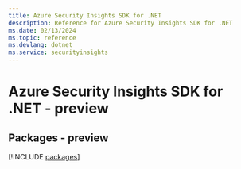 ```yaml
---
title: Azure Security Insights SDK for .NET
description: Reference for Azure Security Insights SDK for .NET
ms.date: 02/13/2024
ms.topic: reference
ms.devlang: dotnet
ms.service: securityinsights
---
```

# Azure Security Insights SDK for .NET - preview
## Packages - preview
[!INCLUDE [packages](security-insights-index.md)]
